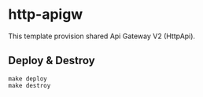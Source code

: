 # http-apigw

This template provision shared Api Gateway V2 (HttpApi).

## Deploy & Destroy
```shell
make deploy
make destroy
```
